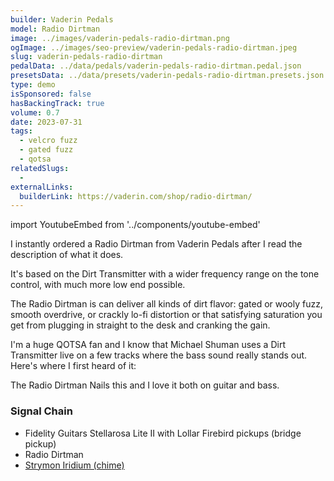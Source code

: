 ```yaml
---
builder: Vaderin Pedals
model: Radio Dirtman
image: ../images/vaderin-pedals-radio-dirtman.png
ogImage: ../images/seo-preview/vaderin-pedals-radio-dirtman.jpeg
slug: vaderin-pedals-radio-dirtman
pedalData: ../data/pedals/vaderin-pedals-radio-dirtman.pedal.json
presetsData: ../data/presets/vaderin-pedals-radio-dirtman.presets.json
type: demo
isSponsored: false
hasBackingTrack: true
volume: 0.7
date: 2023-07-31
tags:
  - velcro fuzz
  - gated fuzz
  - qotsa
relatedSlugs:
  -
externalLinks:
  builderLink: https://vaderin.com/shop/radio-dirtman/
---
```


import YoutubeEmbed from '../components/youtube-embed'

I instantly ordered a Radio Dirtman from Vaderin Pedals after I read the description of what it does.

It's based on the Dirt Transmitter with a wider frequency range on the tone control, with much more low end possible.

The Radio Dirtman is can deliver all kinds of dirt flavor: gated or wooly fuzz, smooth overdrive, or crackly lo-fi distortion or that satisfying saturation you get from plugging in straight to the desk and cranking the gain.

I'm a huge QOTSA fan and I know that Michael Shuman uses a Dirt Transmitter live on a few tracks where the bass sound really stands out. Here's where I first heard of it:

<YoutubeEmbed
  title="Board to Death Ep. 9 - Michael Schuman (Queens of the Stone Age) | EarthQuaker Devices"
  url="https://www.youtube.com/embed/GxMdpgGvk9U"
/>

The Radio Dirtman Nails this and I love it both on guitar and bass.

### Signal Chain

- Fidelity Guitars Stellarosa Lite II with Lollar Firebird pickups (bridge pickup)
- Radio Dirtman
- [Strymon Iridium (chime)](/demos/strymon-iridium)

